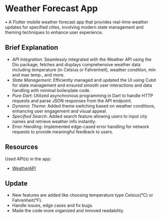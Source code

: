 # Weather Forecast App

•	A Flutter mobile weather forecast app that provides real-time weather updates for specified cities, involving modern state management and theming techniques to enhance user experience.

## Brief Explanation

- *API Integration*: Seamlessly integrated with the Weather API using the Dio package, fetches and displays comprehensive weather data including temperature (in Celsius or Fahrenheit), weather condition, min and max temp., and more.
- *State Management*: Efficiently managed and updated the UI using Cubit for state management and ensured smooth user interactions and data handling with minimal boilerplate code.
- *Pure Dart*: Utilized asynchronous programming in Dart to handle HTTP requests and parse JSON responses from the API endpoint.
- *Dynamic Theme*: Added theme switching based on weather conditions, enhancing user engagement and visual appeal.
- *Specified Search*: Added search feature allowing users to input city names and retrieve weather info instantly.
- *Error Handling*: Implemented edge-cased error handling for network requests to provide meaningful feedback to users.

## Resources

Used API(s) in the app:
- [WeatherAPI](https://www.weatherapi.com/)

## Update
- New features are added like choosing temperature type Celsius(°C) or Fahrenheit(°F).
- Handle issues, edge cases and fix bugs.
- Made the code more organized and imroved readability.

